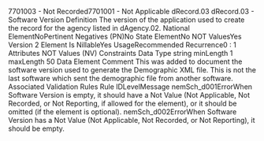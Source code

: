 

7701003 - Not Recorded7701001 - Not Applicable
dRecord.03
dRecord.03 - Software Version
Definition
The version of the application used to create the record for the agency listed in dAgency.02.
National ElementNoPertinent Negatives (PN)No
State ElementNo
NOT ValuesYes
Version 2 Element
Is NillableYes
UsageRecommended
Recurrence0 : 1
Attributes
NOT Values (NV)
Constraints
Data Type
string
minLength
1
maxLength
50
Data Element Comment
This was added to document the software version used to generate the Demographic XML file. This is not the last software
which sent the demographic file from another software.
Associated Validation Rules
Rule IDLevelMessage
nemSch_d001ErrorWhen Software Version is empty, it should have a Not Value (Not Applicable, Not Recorded, or
Not Reporting, if allowed for the element), or it should be omitted (if the element is optional).
nemSch_d002ErrorWhen Software Version has a Not Value (Not Applicable, Not Recorded, or Not Reporting), it
should be empty.